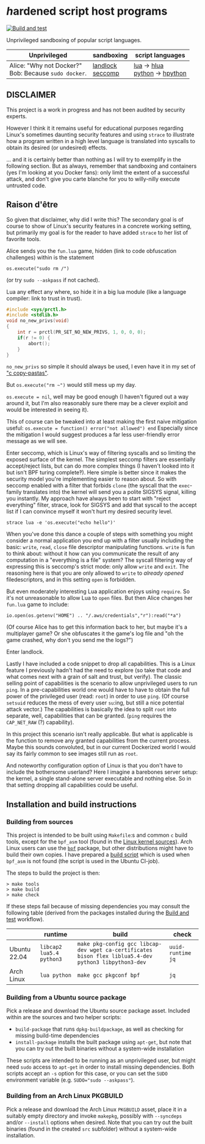 # *h*ardened script host programs
[![Build and test](https://github.com/rootmos/h/actions/workflows/build-test.yaml/badge.svg)](https://github.com/rootmos/h/actions/workflows/build-test.yaml)

Unprivileged sandboxing of popular script languages.

|Unprivileged|sandboxing|script languages|
|------------|----------|----------------|
|Alice: "Why not Docker?"<br>Bob: Because `sudo docker`.|[landlock](https://www.kernel.org/doc/html/latest/userspace-api/landlock.html) <br> [seccomp](https://www.kernel.org/doc/html/latest/userspace-api/seccomp_filter.html)|[lua](http://lua.org/) -> [hlua](hlua) <br> [python](https://python.org/) -> [hpython](hpython) |

## DISCLAIMER
This project is a work in progress and has not been audited by security
experts.

However I think it it remains useful for educational purposes regarding Linux's
sometimes daunting security features and using `strace` to illustrate how a
program written in a high level language is translated into syscalls to obtain
its desired (or undesired) effects.

... and it is certainly better than nothing as I will try to exemplify in the
following section. But as always, remember that sandboxing and containers (yes
I'm looking at you Docker fans): only limit the extent of a successful attack,
and don't give you carte blanche for you to willy-nilly execute untrusted code.

## Raison d'être
So given that disclaimer, why did I write this? The secondary goal is of course
to show of Linux's security features in a concrete working setting, but
primarily my goal is for the reader to have added `strace` to her list of
favorite tools.

Alice sends you the `fun.lua` game, hidden (link to code obfuscation
challenges) within is the statement
```
os.execute("sudo rm /")
```
(or try `sudo --askpass` if not cached).

Lua any effect any where, so hide it in a big lua module
(like a language compiler: link to trust in trust).

```c
#include <sys/prctl.h>
#include <stdlib.h>
void no_new_privs(void)
{
    int r = prctl(PR_SET_NO_NEW_PRIVS, 1, 0, 0, 0);
    if(r != 0) {
        abort();
    }
}
```
`no_new_privs` so simple it should always be used, I even have it in my
set of ["c copy-pastas"](https://github.com/rootmos/libr).

But `os.execute("rm ~")` would still mess up my day.

`os.execute = nil`, well may be good enough (I haven't figured out a way around
it, but I'm also reasonably sure there may be a clever exploit and would be
interested in seeing it).

This of course can be tweaked into at least making the first naive mitigation
useful:
`os.execute = function() error("not allowed") end`
Especially since the mitigation I would suggest produces a far less
user-friendly error message as we will see.

Enter seccomp, which is Linux's way of filtering syscalls and so limiting the
exposed surface of the kernel.
The simplest seccomp filters are essentially accept/reject lists, but can do
more complex things (I haven't looked into it but isn't BPF turing complete‽).
Here simple is better since it makes the security model you're implementing
easier to reason about.
So with seccomp enabled with a filter that forbids `clone` (the syscall
that the `exec`-family translates into) the kernel will send you a polite
SIGSYS signal, killing you instantly.
My approach have always been to start with "reject everything" filter,
strace, look for SIGSYS and add that syscall to the accept list if I can
convince myself it won't hurt my desired security level.

`strace lua -e 'os.execute("echo hello")'`

When you've done this dance a couple of steps with something you might consider
a normal application you end up with a filter usually including the basic:
`write`, `read`, `close` file descriptor manipulating functions.
`write` is fun to think about: without it how can you communicate the result of
any computation in a "everything is a file" system?
The syscall filtering way of expressing this is seccomp's strict mode: only
allow `write` and `exit`. The reasoning here is that you are only allowed to
`write` to *already opened* filedescriptors, and in this setting `open` is
forbidden.

But even moderately interesting Lua application enjoys using `require`. So it's
not unreasonable to allow Lua to `open` files. But then Alice changes her
`fun.lua` game to include:

```
io.open(os.getenv("HOME") .. "/.aws/credentials","r"):read("*a")
```

(Of course Alice has to get this information back to her, but maybe it's a
multiplayer game? Or she obfuscates it the game's log file and "oh the game
crashed, why don't you send me the logs?")

Enter landlock.

Lastly I have included a code snippet to drop all capabilities. This is a Linux
feature I previously hadn't had the need to explore (so take that code and what
comes next with a grain of salt and trust, but verify).  The classic selling
point of capabilities is the scenario to allow unprivileged users to run
`ping`.  In a pre-capabilities world one would have to have to obtain the full
power of the privileged user (read: `root`) in order to use `ping`. (Of course
`setsuid` reduces the mess of every user `su`:ing, but still a nice potential
attack vector.)
The capabilities is basically the idea to split `root` into separate, well,
capabilities that can be granted. (`ping` requires the `CAP_NET_RAW` (?) capability).

In this project this scenario isn't really applicable. But what is applicable
is the function to remove any granted capabilities from the current process.
Maybe this sounds convoluted, but in our current Dockerized world I would say
its fairly common to see images still run as `root`.

And noteworthy configuration option of Linux is that you don't have to include
the bothersome userland? Here I imagine a barebones server setup: the kernel,
a single stand-alone server executable and nothing else. So in that setting
dropping all capabilities could be useful.

## Installation and build instructions

### Building from sources
This project is intended to be built using `Makefile`:s and common `c` build
tools, except for the `bpf_asm` tool (found in the
[Linux kernel sources](https://github.com/torvalds/linux/tree/master/tools/bpf)).
Arch Linux users can use the [`bpf`](https://archlinux.org/packages/community/x86_64/bpf/)
package, but other distributions might have to build their own copies.
I have prepared a [build script](tools/bpf/build) which is used when `bpf_asm`
is not found (the script is used in the Ubuntu CI-job).

The steps to build the project is then:
```shell
> make tools
> make build
> make check
```

If these steps fail because of missing dependencies you may consult the
following table (derived from the packages installed during the
[Build and test](.github/workflows/build-test.yaml) workflow).

| | runtime | build | check |
|-|---------|-------|-------|
|Ubuntu 22.04| `libcap2 lua5.4 python3` | `make pkg-config gcc libcap-dev wget ca-certificates bison flex liblua5.4-dev python3 libpython3-dev` | `uuid-runtime jq` |
|Arch Linux| `lua python` | `make gcc pkgconf bpf` | `jq` |

### Building from a Ubuntu source package
Pick a release and download the Ubuntu source package asset.
Included within are the sources and two helper scripts:
- `build-package` that runs `dpkg-buildpackage`, as well as checking for
  missing build-time dependencies
- `install-package` installs the built package using `apt-get`, but note that
  you can try out the built binaries without a system-wide installation

These scripts are intended to be running as an unprivileged user, but might
need `sudo` access to `apt-get` in order to install missing dependencies.
Both scripts accept an `-s` option for this case, or you can set the `SUDO`
environment variable (e.g. `SUDO="sudo --askpass"`).

### Building from an Arch Linux PKGBUILD
Pick a release and download the Arch Linux `PKGBUILD` asset, place it in a
suitably empty directory and invoke `makepkg`, possibly with `--syncdeps`
and/or `--install` options when desired.
Note that you can try out the built binaries (found in the created `src`
subfolder) without a system-wide installation.
